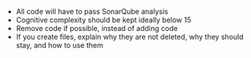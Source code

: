 - All code will have to pass SonarQube analysis
- Cognitive complexity should be kept ideally below 15
- Remove code if possible, instead of adding code
- If you create files, explain why they are not deleted, why they should stay, and how to use them